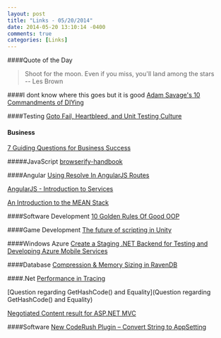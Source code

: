 ```yaml
---
layout: post
title: "Links - 05/20/2014"
date: 2014-05-20 13:10:14 -0400
comments: true
categories: [Links]
---
```


####Quote of the Day
<blockquote>Shoot for the moon. Even if you miss, you'll land among the stars<br>
-- Les Brown
</blockquote>

####I dont know where this goes but it is good
[Adam Savage's 10 Commandments of DIYing](http://lifehacker.com/adam-savages-10-commandments-of-diying-1579144041)

####Testing
[Goto Fail, Heartbleed, and Unit Testing Culture](http://martinfowler.com/articles/testing-culture.html)

#### Business
[7 Guiding Questions for Business Success](http://www.ducttapemarketing.com/blog/2014/05/20/guiding-questions/)

#####JavaScript
[browserify-handbook](https://community.devexpress.com/blogs/rorybecker/archive/2014/05/19/new-coderush-plugin-convert-string-to-appsetting.aspx)

####Angular
[Using Resolve In AngularJS Routes](http://odetocode.com/blogs/scott/archive/2014/05/20/using-resolve-in-angularjs-routes.aspx)

[AngularJS - Introduction to Services](http://www.jptacek.com/2014/05/angularJS-Intro-To-Services/)

[An Introduction to the MEAN Stack](http://www.sitepoint.com/introduction-mean-stack)

####Software Development
[10 Golden Rules Of Good OOP](http://www.codeproject.com/Articles/768052/Golden-Rules-Of-Good-OOP)

####Game Development
[The future of scripting in Unity](http://blogs.unity3d.com/2014/05/20/the-future-of-scripting-in-unity/)

####Windows Azure
[Create a Staging .NET Backend for Testing and Developing Azure Mobile Services](http://channel9.msdn.com/Series/Windows-Store-Developer-Solutions/Create-a-Staging-NET-Backend-for-Testing-and-Developing-Azure-Mobile-Services)

####Database
[Compression & Memory Sizing in RavenDB](http://ayende.com/blog/166785/compression-memory-sizing-in-ravendb)

####.Net
[Performance in Tracing](http://msmvps.com/blogs/kathleen/archive/2014/05/19/performance-in-tracing.aspx)

[Question regarding GetHashCode() and Equality](Question regarding GetHashCode() and Equality)

[Negotiated Content result for ASP.NET MVC](http://codepaste.net/fi36pi)

####Software
[New CodeRush Plugin – Convert String to AppSetting](https://community.devexpress.com/blogs/rorybecker/archive/2014/05/19/new-coderush-plugin-convert-string-to-appsetting.aspx)
